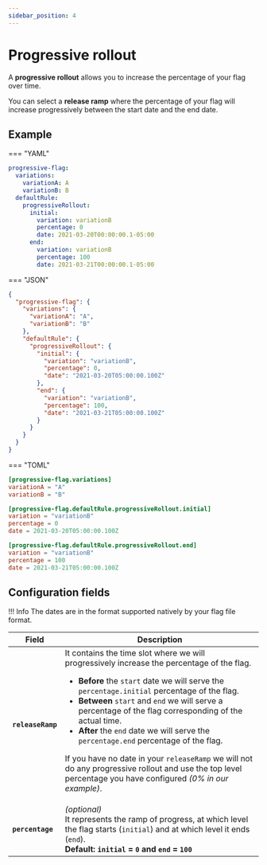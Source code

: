 ```yaml
---
sidebar_position: 4
---
```


# Progressive rollout

A **progressive rollout** allows you to increase the percentage of your flag over time.

You can select a **release ramp** where the percentage of your flag will increase progressively between the start date
and the end date.

## Example

=== "YAML"

``` yaml linenums="1" hl_lines="6-14"
progressive-flag:
  variations:
    variationA: A
    variationB: B
  defaultRule:
    progressiveRollout:
      initial:
        variation: variationB
        percentage: 0
        date: 2021-03-20T00:00:00.1-05:00
      end:
        variation: variationB
        percentage: 100
        date: 2021-03-21T00:00:00.1-05:00
```

=== "JSON"

``` json linenums="1" hl_lines="8-18"
{
  "progressive-flag": {
    "variations": {
      "variationA": "A",
      "variationB": "B"
    },
    "defaultRule": {
      "progressiveRollout": {
        "initial": {
          "variation": "variationB",
          "percentage": 0,
          "date": "2021-03-20T05:00:00.100Z"
        },
        "end": {
          "variation": "variationB",
          "percentage": 100,
          "date": "2021-03-21T05:00:00.100Z"
        }
      }
    }
  }
}
```

=== "TOML"

``` toml linenums="1" hl_lines="5-13"
[progressive-flag.variations]
variationA = "A"
variationB = "B"

[progressive-flag.defaultRule.progressiveRollout.initial]
variation = "variationB"
percentage = 0
date = 2021-03-20T05:00:00.100Z

[progressive-flag.defaultRule.progressiveRollout.end]
variation = "variationB"
percentage = 100
date = 2021-03-21T05:00:00.100Z
```

## Configuration fields

!!! Info
    The dates are in the format supported natively by your flag file format.

| Field             | Description                                                                                                                                                                                                                                                                                                                                                                                                                                                                                                                                                                          |
|-------------------|--------------------------------------------------------------------------------------------------------------------------------------------------------------------------------------------------------------------------------------------------------------------------------------------------------------------------------------------------------------------------------------------------------------------------------------------------------------------------------------------------------------------------------------------------------------------------------------|
| **`releaseRamp`** | It contains the time slot where we will progressively increase the percentage of the flag.<ul><li>**Before** the `start` date we will serve the `percentage.initial` percentage of the flag.</li><li>**Between** `start` and `end` we will serve a percentage of the flag corresponding of the actual time.</li><li>**After** the `end` date we will serve the `percentage.end` percentage of the flag.</li></ul><p>If you have no date in your `releaseRamp` we will not do any progressive rollout and use the top level percentage you have configured *(0% in our example)*.</p> |
| **`percentage`**  | *(optional)*<br/>It represents the ramp of progress, at which level the flag starts (`initial`) and at which level it ends (`end`).<br/>**Default: `initial` = `0` and `end` = `100`**                                                                                                                                                                                                                                                                                                                                                                                               |
